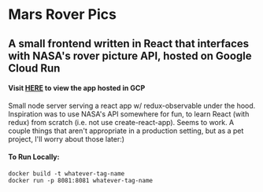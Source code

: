 <h1>Mars Rover Pics</hi>

<h2>A small frontend written in React that interfaces with NASA's rover picture API, hosted on Google Cloud Run</h2>

<h4>Visit <a href="https://mars-rover-pics-wdsfg4orva-uc.a.run.app">HERE</a> to view the app hosted in GCP</h4>

<p>Small node server serving a react app w/ redux-observable under the hood. Inspiration was to use NASA's API somewhere for fun, to learn React (with redux) from scratch (i.e. not use create-react-app). Seems to work. A couple things that aren't appropriate in a production setting, but as a pet project, I'll worry about those later:) </p>

<h4>To Run Locally:</h4>

```
docker build -t whatever-tag-name
docker run -p 8081:8081 whatever-tag-name
```
